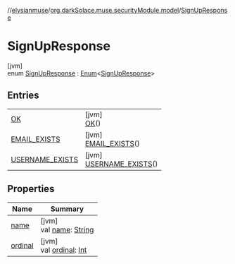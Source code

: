 //[elysianmuse](../../../index.md)/[org.darkSolace.muse.securityModule.model](../index.md)/[SignUpResponse](index.md)

# SignUpResponse

[jvm]\
enum [SignUpResponse](index.md) : [Enum](https://kotlinlang.org/api/latest/jvm/stdlib/kotlin/-enum/index.html)&lt;[SignUpResponse](
index.md)&gt;

## Entries

| | |
|---|---|
| [OK](-o-k/index.md) | [jvm]<br>[OK](-o-k/index.md)() |
| [EMAIL_EXISTS](-e-m-a-i-l_-e-x-i-s-t-s/index.md) | [jvm]<br>[EMAIL_EXISTS](-e-m-a-i-l_-e-x-i-s-t-s/index.md)() |
| [USERNAME_EXISTS](-u-s-e-r-n-a-m-e_-e-x-i-s-t-s/index.md) | [jvm]<br>[USERNAME_EXISTS](-u-s-e-r-n-a-m-e_-e-x-i-s-t-s/index.md)() |

## Properties

| Name | Summary |
|---|---|
| [name](../../org.darkSolace.muse.userModule.model/-user-tag/-a-r-t-i-s-t/index.md#-372974862%2FProperties%2F-1216412040) | [jvm]<br>val [name](../../org.darkSolace.muse.userModule.model/-user-tag/-a-r-t-i-s-t/index.md#-372974862%2FProperties%2F-1216412040): [String](https://kotlinlang.org/api/latest/jvm/stdlib/kotlin/-string/index.html) |
| [ordinal](../../org.darkSolace.muse.userModule.model/-user-tag/-a-r-t-i-s-t/index.md#-739389684%2FProperties%2F-1216412040) | [jvm]<br>val [ordinal](../../org.darkSolace.muse.userModule.model/-user-tag/-a-r-t-i-s-t/index.md#-739389684%2FProperties%2F-1216412040): [Int](https://kotlinlang.org/api/latest/jvm/stdlib/kotlin/-int/index.html) |
